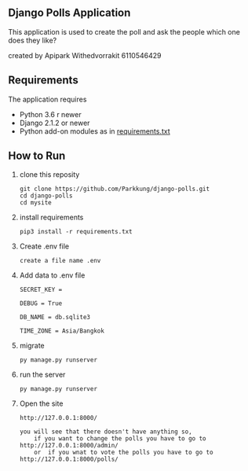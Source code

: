  ## Django Polls Application
 This application is used to create the poll and ask the people which one does they like?

 created by Apipark Withedvorrakit 6110546429
 ## Requirements

 The application requires
 * Python 3.6 r newer
 * Django 2.1.2 or newer
 * Python add-on modules as in [requirements.txt](requirements.txt)

 ## How to Run

 1. clone this reposity
    
    ```
    git clone https://github.com/Parkkung/django-polls.git
    cd django-polls
    cd mysite
    ```

 2. install requirements

    ```    
    pip3 install -r requirements.txt
    ```

 3. Create .env file

    ```
    create a file name .env
    ```

 4. Add data to .env file

    ```
    SECRET_KEY = 

    DEBUG = True

    DB_NAME = db.sqlite3

    TIME_ZONE = Asia/Bangkok
    ```

 5. migrate

    ```
    py manage.py runserver
    ```

 6. run the server

    ```
    py manage.py runserver
    ```

 7. Open the site
    
    ```
    http://127.0.0.1:8000/

    you will see that there doesn't have anything so,
        if you want to change the polls you have to go to http://127.0.0.1:8000/admin/
        or  if you wnat to vote the polls you have to go to http://127.0.0.1:8000/polls/
    ```
